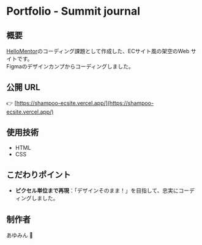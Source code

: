 # Portfolio - Summit journal

## 概要

[HelloMentor](https://hellomentor.jp/)のコーディング課題として作成した、ECサイト風の架空のWeb サイトです。  
Figmaのデザインカンプからコーディングしました。  

## 公開 URL

👉 [https://shampoo-ecsite.vercel.app/](https://shampoo-ecsite.vercel.app/)

## 使用技術

- HTML
- CSS

## こだわりポイント

- **ピクセル単位まで再現**：「デザインそのまま！」を目指して、忠実にコーディングしました。


## 制作者

あゆみん 🌻
